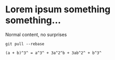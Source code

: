 # Lorem ipsum something something...

Normal content, no surprises

```
git pull --rebase
```

```
(a + b)^3^ = a^3^ + 3a^2^b + 3ab^2^ + b^3^
```
